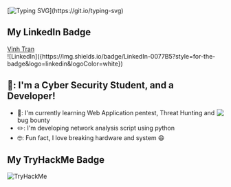 [![Typing SVG](https://readme-typing-svg.herokuapp.com/?lines=Hi!+I+am+VTran;)](https://git.io/typing-svg)

## My LinkedIn Badge <br />
<div class="badge-base LI-profile-badge" data-locale="en_US" data-size="medium" data-theme="dark" data-type="VERTICAL" data-vanity="vinh-tran314" data-version="v1"><a class="badge-base__link LI-simple-link" href="https://www.linkedin.com/in/vinh-tran314?trk=profile-badge">Vinh Tran</a></div>
![LinkedIn]({https://img.shields.io/badge/LinkedIn-0077B5?style=for-the-badge&logo=linkedin&logoColor=white})


## 👋: I'm a Cyber Security Student, and a Developer!
<img align="right" src="https://media2.giphy.com/media/nDfwBfVsvYhPi/giphy.gif?cid=ecf05e47ywsgclvvh7szmca4tujz9odsf7dkd6hrf3oamdry&rid=giphy.gif&ct=g" />

- 📖: I'm currently learning Web Application pentest, Threat Hunting and bug bounty
- ✏️: I'm developing network analysis script using python
- 🤓: Fun fact, I love breaking hardware and system 😄

## My TryHackMe Badge <br />
<img src="https://tryhackme-badges.s3.amazonaws.com/vt196886.png" alt="TryHackMe">

